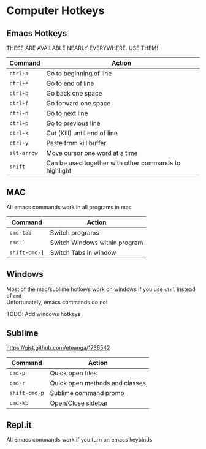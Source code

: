 # Computer Hotkeys


## Emacs Hotkeys
THESE ARE AVAILABLE NEARLY EVERYWHERE.  USE THEM!  
  
| Command | Action |
| --- | --- |
| `ctrl-a` | Go to beginning of line |
| `ctrl-e` | Go to end of line |
| `ctrl-b` | Go back one space |
| `ctrl-f` | Go forward one space |
| `ctrl-n` | Go to next line |
| `ctrl-p` | Go to previous line |
| `ctrl-k` | Cut (Kill) until end of line |
| `ctrl-y` | Paste from kill buffer |
| `alt-arrow` | Move cursor one word at a time |
| `shift` | Can be used together with other commands to highlight |


## MAC
All emacs commands work in all programs in mac

| Command | Action |
| --- | --- |
| `cmd-tab` | Switch programs |
| `` cmd-` `` | Switch Windows within program |
| `shift-cmd-]` | Switch Tabs in window |


## Windows
Most of the mac/sublime hotkeys work on windows if you use `ctrl` instead of `cmd`  
Unfortunately, emacs commands do not
  
TODO: Add windows hotkeys


## Sublime
https://gist.github.com/eteanga/1736542
  
| Command | Action |
| --- | --- |
| `cmd-p` | Quick open files |
| `cmd-r` | Quick open methods and classes |
| `shift-cmd-p` | Sublime command promp |
| `cmd-kb` | Open/Close sidebar |


## Repl.it
All emacs commands work if you turn on emacs keybinds
